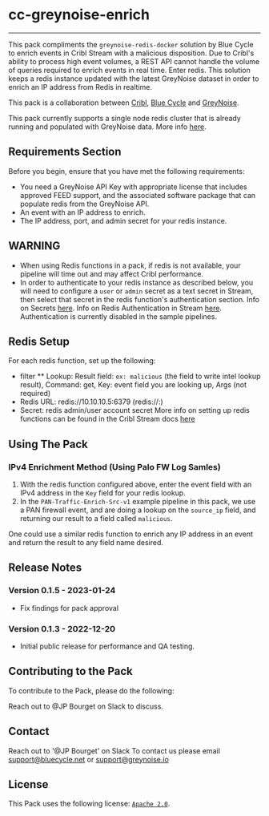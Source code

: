 # cc-greynoise-enrich
----

This pack compliments the `greynoise-redis-docker` solution by Blue Cycle to enrich events in Cribl Stream with a malicious disposition. Due to Cribl's ability to process high event volumes, a REST API cannot handle the volume of queries required to enrich events in real time. Enter redis. This solution keeps a redis instance updated with the latest GreyNoise dataset in order to enrich an IP address from Redis in realtime.

This pack is a collaboration between [Cribl](https://cribl.io), [Blue Cycle](https://www.bluecycle.net) and [GreyNoise](https://www.greynoise.io). 

This pack currently supports a single node redis cluster that is already running and populated with GreyNoise data. More info [here](https://docs.cribl.io/stream/redis-function).

## Requirements Section

Before you begin, ensure that you have met the following requirements:

* You need a GreyNoise API Key with appropriate license that includes approved FEED support, and the associated software package that can populate redis from the GreyNoise API.
* An event with an IP address to enrich.
* The IP address, port, and admin secret for your redis instance.

## WARNING
* When using Redis functions in a pack, if redis is not available, your pipeline will time out and may affect Cribl performance.
* In order to authenticate to your redis instance as described below, you will need to configure a `user` or `admin` secret as a text secret in Stream, then select that secret in the redis function's authentication section. Info on Secrets [here](https://docs.cribl.io/stream/securing-and-monitoring/#accessing-secrets). Info on Redis Authentication in Stream [here](https://docs.cribl.io/stream/redis-function#authentication-method). Authentication is currently disabled in the sample pipelines.


## Redis Setup

For each redis function, set up the following:
* filter
** Lookup: Result field: `ex: malicious` (the field to write intel lookup result), Command: get, Key: event field you are looking up, Args (not required)
* Redis URL: redis://10.10.10.5:6379 (redis://<IP>:<port>)
* Secret: redis admin/user account secret
More info on setting up redis functions can be found in the Cribl Stream docs [here](https://docs.cribl.io/stream/redis-function)


## Using The Pack

### IPv4 Enrichment Method (Using Palo FW Log Samles)

1. With the redis function configured above, enter the event field with an IPv4 address in the `Key` field for your redis lookup.
2. In the `PAN-Traffic-Enrich-Src-v1` example pipeline in this pack, we use a PAN firewall event, and are doing a lookup on the `source_ip` field, and returning our result to a field called `malicious`.

One could use a similar redis function to enrich any IP address in an event and return the result to any field name desired.


## Release Notes

### Version 0.1.5 - 2023-01-24
- Fix findings for pack approval

### Version 0.1.3 - 2022-12-20
- Initial public release for performance and QA testing.



## Contributing to the Pack
To contribute to the Pack, please do the following:

Reach out to @JP Bourget on Slack to discuss.


## Contact
Reach out to '@JP Bourget' on Slack
To contact us please email support@bluecycle.net or support@greynoise.io

## License
This Pack uses the following license: [`Apache 2.0`](https://www.apache.org/licenses/LICENSE-2.0.txt).
